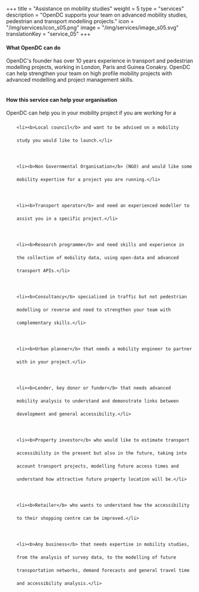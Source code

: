 +++
title = "Assistance on mobility studies"
weight = 5
type = "services"
description = "OpenDC supports your team on advanced mobility studies, pedestrian and transport modelling projects."
icon = "/img/services/icon_s05.png"
image = "/img/services/image_s05.svg"
translationKey = "service_05"
+++

#### What OpenDC can do
OpenDC's founder has over 10 years experience in transport and pedestrian modelling projects, working in London, Paris and Guinea Conakry. OpenDC can help strengthen your team on high profile mobility projects with advanced modelling and project management skills.
<br></br>

#### How this service can help your organisation
OpenDC can help you in your mobility project if you are working for a

<ul style="list-style-type:disc; padding-left:2em; line-height:250%;">

	<li><b>Local council</b> and want to be advised on a mobility study you would like to launch.</li>
	
	<li><b>Non Governmental Organisation</b> (NGO) and would like some mobility expertise for a project you are running.</li>
	
	<li><b>Transport operator</b> and need an experienced modeller to assist you in a specific project.</li>
	
	<li><b>Research programme</b> and need skills and experience in the collection of mobility data, using open-data and advanced transport APIs.</li>
	
	<li><b>Consultancy</b> specialised in traffic but not pedestrian modelling or reverse and need to strengthen your team with complementary skills.</li>
	
	<li><b>Urban planner</b> that needs a mobility engineer to partner with in your project.</li>
	
	<li><b>Lender, key donor or funder</b> that needs advanced mobility analysis to understand and demonstrate links between development and general accessibility.</li>
	
	<li><b>Property investor</b> who would like to estimate transport accessibility in the present but also in the future, taking into account transport projects, modelling future access times and understand how attractive future property location will be.</li>
	
	<li><b>Retailer</b> who wants to understand how the accessibility to their shopping centre can be improved.</li>
	
	<li><b>Any business</b> that needs expertise in mobility studies, from the analysis of survey data, to the modelling of future transportation networks, demand forecasts and general travel time and accessibility analysis.</li>
	
</ul>

